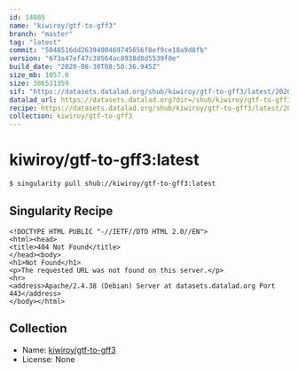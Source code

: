 ```yaml
---
id: 14085
name: "kiwiroy/gtf-to-gff3"
branch: "master"
tag: "latest"
commit: "5048516dd2639400469745656f8ef9ce18a9d8fb"
version: "673a47ef47c38564ac8938d8d5539f0e"
build_date: "2020-08-30T08:50:36.945Z"
size_mb: 1057.0
size: 386531359
sif: "https://datasets.datalad.org/shub/kiwiroy/gtf-to-gff3/latest/2020-08-30-5048516d-673a47ef/673a47ef47c38564ac8938d8d5539f0e.sif"
datalad_url: https://datasets.datalad.org?dir=/shub/kiwiroy/gtf-to-gff3/latest/2020-08-30-5048516d-673a47ef/
recipe: https://datasets.datalad.org/shub/kiwiroy/gtf-to-gff3/latest/2020-08-30-5048516d-673a47ef/Singularity
collection: kiwiroy/gtf-to-gff3
---
```


# kiwiroy/gtf-to-gff3:latest

```bash
$ singularity pull shub://kiwiroy/gtf-to-gff3:latest
```

## Singularity Recipe

```singularity
<!DOCTYPE HTML PUBLIC "-//IETF//DTD HTML 2.0//EN">
<html><head>
<title>404 Not Found</title>
</head><body>
<h1>Not Found</h1>
<p>The requested URL was not found on this server.</p>
<hr>
<address>Apache/2.4.38 (Debian) Server at datasets.datalad.org Port 443</address>
</body></html>
```

## Collection

 - Name: [kiwiroy/gtf-to-gff3](https://github.com/kiwiroy/gtf-to-gff3)
 - License: None

